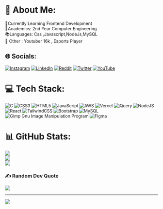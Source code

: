 # 💫 About Me:
🔰Currently Learning Frontend Development<br>📓Academics: 2nd Year Computer Engineering<br>📚Languages: Css ,Javascript,NodeJs,MySQL<br>🧊 Other : Youtuber 16k , Esports Player


## 🌐 Socials:
[![Instagram](https://img.shields.io/badge/Instagram-%23E4405F.svg?logo=Instagram&logoColor=white)](https://instagram.com/@khalid.js) [![LinkedIn](https://img.shields.io/badge/LinkedIn-%230077B5.svg?logo=linkedin&logoColor=white)](https://linkedin.com/in/al-khalid-sardar-702ab9248) [![Reddit](https://img.shields.io/badge/Reddit-%23FF4500.svg?logo=Reddit&logoColor=white)](https://reddit.com/user/u/Al-khalid) [![Twitter](https://img.shields.io/badge/Twitter-%231DA1F2.svg?logo=Twitter&logoColor=white)](https://twitter.com/@SauronClasher) [![YouTube](https://img.shields.io/badge/YouTube-%23FF0000.svg?logo=YouTube&logoColor=white)](https://youtube.com/c/@SauronGamingAksm) 

# 💻 Tech Stack:
![C](https://img.shields.io/badge/c-%2300599C.svg?style=flat&logo=c&logoColor=white) ![CSS3](https://img.shields.io/badge/css3-%231572B6.svg?style=flat&logo=css3&logoColor=white) ![HTML5](https://img.shields.io/badge/html5-%23E34F26.svg?style=flat&logo=html5&logoColor=white) ![JavaScript](https://img.shields.io/badge/javascript-%23323330.svg?style=flat&logo=javascript&logoColor=%23F7DF1E) ![AWS](https://img.shields.io/badge/AWS-%23FF9900.svg?style=flat&logo=amazon-aws&logoColor=white) ![Vercel](https://img.shields.io/badge/vercel-%23000000.svg?style=flat&logo=vercel&logoColor=white) ![jQuery](https://img.shields.io/badge/jquery-%230769AD.svg?style=flat&logo=jquery&logoColor=white) ![NodeJS](https://img.shields.io/badge/node.js-6DA55F?style=flat&logo=node.js&logoColor=white) ![React](https://img.shields.io/badge/react-%2320232a.svg?style=flat&logo=react&logoColor=%2361DAFB) ![TailwindCSS](https://img.shields.io/badge/tailwindcss-%2338B2AC.svg?style=flat&logo=tailwind-css&logoColor=white) ![Bootstrap](https://img.shields.io/badge/bootstrap-%23563D7C.svg?style=flat&logo=bootstrap&logoColor=white) ![MySQL](https://img.shields.io/badge/mysql-%2300f.svg?style=flat&logo=mysql&logoColor=white) ![Gimp Gnu Image Manipulation Program](https://img.shields.io/badge/Gimp-657D8B?style=flat&logo=gimp&logoColor=FFFFFF) 	![Figma](https://img.shields.io/badge/figma-%23F24E1E.svg?style=flat&logo=figma&logoColor=white)
# 📊 GitHub Stats:
![](https://github-readme-stats.vercel.app/api?username=alkhalidsardar&theme=dark&hide_border=false&include_all_commits=true&count_private=true)<br/>
![](https://github-readme-streak-stats.herokuapp.com/?user=alkhalidsardar&theme=dark&hide_border=false)<br/>
![](https://github-readme-stats.vercel.app/api/top-langs/?username=alkhalidsardar&theme=dark&hide_border=false&include_all_commits=true&count_private=true&layout=compact)

### ✍️ Random Dev Quote
![](https://quotes-github-readme.vercel.app/api?type=horizontal&theme=radical)

---
[![](https://visitcount.itsvg.in/api?id=alkhalidsardar&icon=1&color=2)](https://visitcount.itsvg.in)

<!-- Proudly created with GPRM ( https://gprm.itsvg.in ) -->
